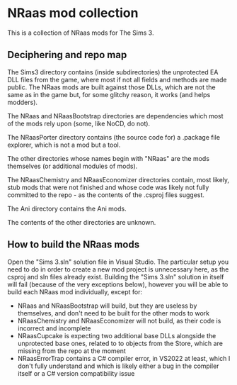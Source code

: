 # NRaas mod collection

This is a collection of NRaas mods for The Sims 3.

## Deciphering and repo map

The Sims3 directory contains (inside subdirectories) the unprotected EA DLL files from the game, where most if not all fields and methods are made public.
The NRaas mods are built against those DLLs, which are not the same as in the game but, for some glitchy reason, it works (and helps modders).

The NRaas and NRaasBootstrap directories are dependencies which most of the mods rely upon (some, like NoCD, do not).

The NRaasPorter directory contains (the source code for) a .package file explorer, which is not a mod but a tool.

The other directories whose names begin with "NRaas" are the mods themselves (or additional modules of mods).

The NRaasChemistry and NRaasEconomizer directories contain, most likely, stub mods that were not finished
and whose code was likely not fully committed to the repo - as the contents of the .csproj files suggest.

The Ani directory contains the Ani mods.

The contents of the other directories are unknown.

## How to build the NRaas mods

Open the "Sims 3.sln" solution file in Visual Studio.
The particular setup you need to do in order to create a new mod project is unnecessary here, as the csproj and sln files already exist.
Building the "Sims 3.sln" solution in itself will fail (because of the very exceptions below), however you will be able to build each NRaas mod individually, except for:
- NRaas and NRaasBootstrap will build, but they are useless by themselves, and don't need to be built for the other mods to work
- NRaasChemistry and NRaasEconomizer will not build, as their code is incorrect and incomplete
- NRaasCupcake is expecting two additional base DLLs alongside the unprotected base ones, related to to objects from the Store, which are missing from the repo at the moment
- NRaasErrorTrap contains a C# compiler error, in VS2022 at least, which I don't fully understand and which is likely either a bug in the compiler itself or a C# version compatibility issue
